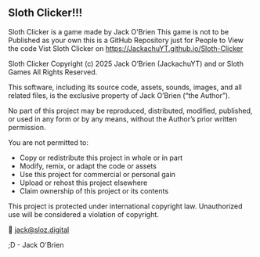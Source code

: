 ## Sloth Clicker!!!
Sloth Clicker is a game made by Jack O'Brien
This game is not to be Published as your own this is a GitHub Repository just for People to View the code
Vist Sloth Clicker on https://JackachuYT.github.io/Sloth-Clicker

Sloth Clicker Copyright (c) 2025 Jack O’Brien (JackachuYT) and or Sloth Games 
All Rights Reserved.

This software, including its source code, assets, sounds, images, and all related files,
is the exclusive property of Jack O’Brien (“the Author”).

No part of this project may be reproduced, distributed, modified, published, or used
in any form or by any means, without the Author’s prior written permission.

You are not permitted to:
 - Copy or redistribute this project in whole or in part
 - Modify, remix, or adapt the code or assets
 - Use this project for commercial or personal gain
 - Upload or rehost this project elsewhere
 - Claim ownership of this project or its contents

This project is protected under international copyright law.
Unauthorized use will be considered a violation of copyright.

📧 jack@sloz.digital

;D - Jack O'Brien
